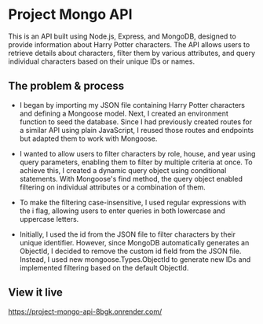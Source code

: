 # Project Mongo API

This is an API built using Node.js, Express, and MongoDB, designed to provide information about Harry Potter characters. The API allows users to retrieve details about characters, filter them by various attributes, and query individual characters based on their unique IDs or names.

## The problem & process

- I began by importing my JSON file containing Harry Potter characters and defining a Mongoose model. Next, I created an environment function to seed the database. Since I had previously created routes for a similar API using plain JavaScript, I reused those routes and endpoints but adapted them to work with Mongoose.

- I wanted to allow users to filter characters by role, house, and year using query parameters, enabling them to filter by multiple criteria at once. To achieve this, I created a dynamic query object using conditional statements. With Mongoose's find method, the query object enabled filtering on individual attributes or a combination of them.

- To make the filtering case-insensitive, I used regular expressions with the i flag, allowing users to enter queries in both lowercase and uppercase letters.

- Initially, I used the id from the JSON file to filter characters by their unique identifier. However, since MongoDB automatically generates an ObjectId, I decided to remove the custom id field from the JSON file. Instead, I used new mongoose.Types.ObjectId to generate new IDs and implemented filtering based on the default ObjectId. 

## View it live

https://project-mongo-api-8bgk.onrender.com/

